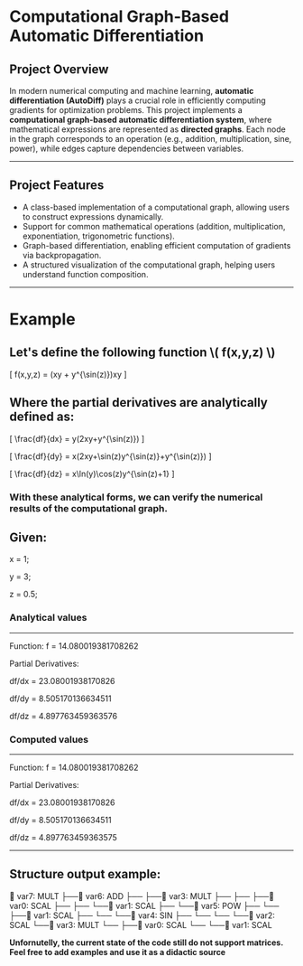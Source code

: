# **Computational Graph-Based Automatic Differentiation**

## **Project Overview**
In modern numerical computing and machine learning, **automatic differentiation (AutoDiff)** plays a crucial role in efficiently computing gradients for optimization problems. This project implements a **computational graph-based automatic differentiation system**, where mathematical expressions are represented as **directed graphs**. Each node in the graph corresponds to an operation (e.g., addition, multiplication, sine, power), while edges capture dependencies between variables.

---

## **Project Features**
- A class-based implementation of a computational graph, allowing users to construct expressions dynamically.
- Support for common mathematical operations (addition, multiplication, exponentiation, trigonometric functions).
- Graph-based differentiation, enabling efficient computation of gradients via backpropagation.
- A structured visualization of the computational graph, helping users understand function composition.

---

# **Example**

## **Let's define the following function \\( f(x,y,z) \\)**

\[
f(x,y,z) = (xy + y^{\sin(z)})xy
\]

## **Where the partial derivatives are analytically defined as:**

\[
\frac{df}{dx} = y(2xy+y^{\sin(z)})
\]

\[
\frac{df}{dy} = x(2xy+\sin(z)y^{\sin(z)}+y^{\sin(z)})
\]

\[
\frac{df}{dz} = x\ln(y)\cos(z)y^{\sin(z)+1}
\]

### **With these analytical forms, we can verify the numerical results of the computational graph.**


## **Given:**
x = 1;

y = 3;

z = 0.5;

  
### Analytical values
----------------------------------------
Function: f = 14.080019381708262

Partial Derivatives:

  df/dx = 23.08001938170826

  df/dy = 8.505170136634511

  df/dz = 4.897763459363576



### Computed values
----------------------------------------
Function: f = 14.080019381708262

Partial Derivatives:

  df/dx = 23.08001938170826

  df/dy = 8.505170136634511

  df/dz = 4.897763459363575

----------------------------------------

## Structure output example: 

🔗 var7: MULT
   ├──🔗 var6: ADD
   ├──   ├──🔗 var3: MULT
   ├──   ├──   ├──🔗 var0: SCAL
   ├──   ├──   └──🔗 var1: SCAL
   ├──   └──🔗 var5: POW
   ├──   └──   ├──🔗 var1: SCAL
   ├──   └──   └──🔗 var4: SIN
   ├──   └──   └──   └──🔗 var2: SCAL
   └──🔗 var3: MULT
   └──   ├──🔗 var0: SCAL
   └──   └──🔗 var1: SCAL

 **Unfornutelly, the current state of the code still do not support matrices.**
 **Feel free to add examples and use it as a didactic source**
